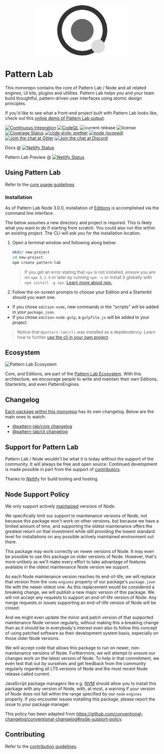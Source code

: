 <p align="center">
  <img src='/patternlab.png' width="300" height="166" alt="Pattern Lab Logo" style="max-width: 100%;" />
</p>

# Pattern Lab

This monorepo contains the core of Pattern Lab / Node and all related engines, UI kits, plugins and utilities. Pattern Lab helps you and your team build thoughtful, pattern-driven user interfaces using atomic design principles.

If you'd like to see what a front-end project built with Pattern Lab looks like, check out this [online demo of Pattern Lab output](https://demo.patternlab.io/).

[![Continuous Integration](https://github.com/pattern-lab/patternlab-node/actions/workflows/continuous-integration.yml/badge.svg?branch=dev)](https://github.com/pattern-lab/patternlab-node/actions/workflows/continuous-integration.yml)
[![CodeQL](https://github.com/pattern-lab/patternlab-node/actions/workflows/codeql-analysis.yml/badge.svg?branch=dev)](https://github.com/pattern-lab/patternlab-node/actions/workflows/codeql-analysis.yml)
![current release](https://img.shields.io/npm/v/@pattern-lab/core.svg)
![license](https://img.shields.io/github/license/pattern-lab/patternlab-node.svg)
[![Coverage Status](https://coveralls.io/repos/github/pattern-lab/patternlab-node/badge.svg?branch=master)](https://coveralls.io/github/pattern-lab/patternlab-node?branch=master)
[![code style: prettier](https://img.shields.io/badge/code_style-prettier-ff69b4.svg)](https://github.com/prettier/prettier)
[![node (scoped)](https://img.shields.io/node/v/@pattern-lab/core.svg)]()
[![Join the chat at Gitter](https://badges.gitter.im/pattern-lab/node.svg)](https://gitter.im/pattern-lab/node)
[![Join the chat at Discord](https://img.shields.io/badge/Chat-Discord-informational.svg)](https://discord.gg/UcZrYYE7ht)

Docs @ [![Netlify Status](https://api.netlify.com/api/v1/badges/d454dbde-02c5-4bd4-8393-4ab75e862b03/deploy-status)](https://app.netlify.com/sites/patternlab-docs-preview/deploys)

Pattern Lab Preview @ [![Netlify Status](https://api.netlify.com/api/v1/badges/a6db1666-cb4f-4d26-82d4-9d88d875f286/deploy-status)](https://app.netlify.com/sites/patternlab-handlebars-preview/deploys)

## Using Pattern Lab

Refer to the [core usage guidelines](https://github.com/pattern-lab/patternlab-node/blob/master/packages/core/README.md#usage)

### Installation

As of Pattern Lab Node 3.0.0, installation of [Editions](https://patternlab.io/docs/overview-of-pattern-lab's-ecosystem/) is accomplished via the command line interface.

The below assumes a new directory and project is required. This is likely what you want to do if starting from scratch. You could also run this within an existing project. The CLI will ask you for the installation location.

1. Open a terminal window and following along below:
    ```bash
    mkdir new-project
    cd new-project
    npm create pattern-lab
    ```
    > If you get an error stating that `npx` is not installed, ensure you are on `npm 5.2.0` or later by running `npm -v` or install it globally with `npm install -g npx`. [Learn more about npx.](https://medium.com/@maybekatz/introducing-npx-an-npm-package-runner-55f7d4bd282b)
1. Follow the on-screen prompts to choose your Edition and a Starterkit should you want one.
  - If you chose `edition-node`, new commands in the "scripts" will be added in your `package.json`.
  - If you chose `edition-node-gulp`, a `gulpfile.js` will be added to your project.

  > Notice that `@pattern-lab/cli` was installed as a depdendency. Learn how to further [use the cli in your own project](https://github.com/pattern-lab/patternlab-node/blob/dev/packages/cli/readme.md#configuring-your-project-to-use-the-cli).


## Ecosystem

![Pattern Lab Ecosystem](https://patternlab.io/images/pattern-lab-2-image_18-large-opt.png)

Core, and Editions, are part of the [Pattern Lab Ecosystem](https://patternlab.io/docs/overview-of-pattern-lab's-ecosystem/). With this architecture, we encourage people to write and maintain their own Editions, Starterkits, and even PatternEngines.

## Changelog

[Each package within this monorepo](https://github.com/pattern-lab/patternlab-node/tree/master/packages) has its own changelog. Below are the main ones to watch:

* [@pattern-lab/core changelog ](https://github.com/pattern-lab/patternlab-node/blob/master/packages/core/CHANGELOG.md)
* [@pattern-lab/cli changelog ](https://github.com/pattern-lab/patternlab-node/blob/master/packages/cli/CHANGELOG.md)

## Support for Pattern Lab

Pattern Lab / Node wouldn't be what it is today without the support of the community. It will always be free and open source. Continued development is made possible in part from the support of [contributors](https://github.com/pattern-lab/patternlab-node/graphs/contributors).

Thanks to [Netlify](https://www.netlify.com/) for build tooling and hosting.

## Node Support Policy

We only support actively [maintained](https://github.com/nodejs/Release#release-schedule) versions of Node.

We specifically limit our support to maintenance versions of Node, not because this package won't work on other versions, but because we have a limited amount of time, and supporting the oldest maintenance offers the greatest return on that investment while still providing the lowest standard level for installations on any possible actively maintained environment out there.	 

This package may work correctly on newer versions of Node. It may even be possible to use this package on older versions of Node. However, that's more unlikely as we'll make every effort to take advantage of features available in the oldest maintenance Node version we support.

As each Node maintenance version reaches its end-of-life, we will replace that version from the `node` `engines` property of our package's `package.json` file with the newer oldest one. As this replacement would be considered a breaking change, we will publish a new major version of this package. We will not accept any requests to support an end-of-life version of Node. Any merge requests or issues supporting an end-of-life version of Node will be closed.

And we might even update the minor and patch version of that supported maintenance Node version regularly, without making this a breaking change than as it should be in everybody's interest even also to follow this concept of using patched software as their development system basis, especially on those older Node versions.

We will accept code that allows this package to run on newer, non-maintenance versions of Node. Furthermore, we will attempt to ensure our changes work on the latest version of Node. To help in that commitment, we even test that out by ourselves and get feedback from the community regularly regarding all LTS versions of Node and the most recent Node release called current.

JavaScript package managers like e.g. [NVM](https://github.com/nvm-sh/nvm) should allow you to install this package with any version of Node, with, at most, a warning if your version of Node does not fall within the range specified by our `node` `engines` property. If you encounter issues installing this package, please report the issue to your package manager.

This policy has been adapted from <https://github.com/conventional-changelog/conventional-changelog#node-support-policy>.

## Contributing

Refer to the [contribution guidelines](https://github.com/pattern-lab/patternlab-node/blob/master/.github/CONTRIBUTING.md).
